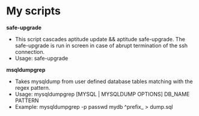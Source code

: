 My scripts
==========

__safe-upgrade__

- This script cascades aptitude update && aptitude safe-upgrade. The safe-upgrade is run in screen in case of abrupt termination of the ssh connection.
- Usage: safe-upgrade

__msqldumpgrep__

- Takes mysqldump from user defined database tables matching with the regex pattern.
- Usage: mysqldumpgrep [MYSQL | MYSQLDUMP OPTIONS] DB_NAME PATTERN
- Example: mysqldumpgrep -p passwd mydb ^prefix_ > dump.sql
